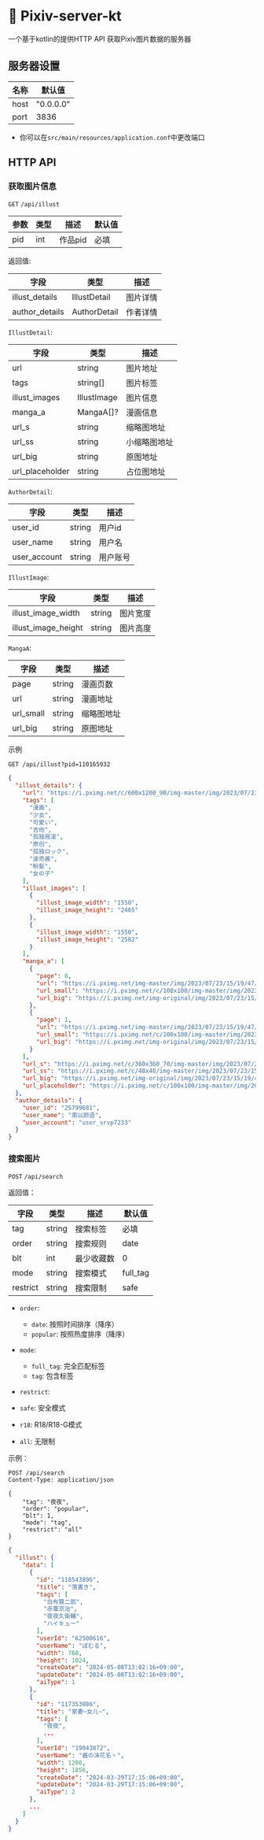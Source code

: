 # 🚀 Pixiv-server-kt
一个基于kotlin的提供HTTP API 获取Pixiv图片数据的服务器

## 服务器设置
| 名称   | 默认值       |
|------|-----------|
| host | "0.0.0.0" |
| port | 3836      |
* 你可以在```src/main/resources/application.conf```中更改端口


## HTTP API
### 获取图片信息
```GET``` ```/api/illust```

| 参数  | 类型  | 描述    | 默认值 |
|-----|-----|-------|-----|
| pid | int | 作品pid | 必填  |

返回值:

| 字段             | 类型           | 描述   |
|----------------|--------------|------|
| illust_details | IllustDetail | 图片详情 |
| author_details | AuthorDetail | 作者详情 |

```IllustDetail```:

| 字段              | 类型          | 描述     |
|-----------------|-------------|--------|
| url             | string      | 图片地址   |
| tags            | string[]    | 图片标签   |
| illust_images   | IllustImage | 图片信息   |
| manga_a         | MangaA[]?   | 漫画信息   |
| url_s           | string      | 缩略图地址  |
| url_ss          | string      | 小缩略图地址 |
| url_big         | string      | 原图地址   |
| url_placeholder | string      | 占位图地址  |

```AuthorDetail```:

| 字段           | 类型     | 描述   |
|--------------|--------|------|
| user_id      | string | 用户id |
| user_name    | string | 用户名  |
| user_account | string | 用户账号 |

```IllustImage```:

| 字段                  | 类型     | 描述   |
|---------------------|--------|------|
| illust_image_width  | string | 图片宽度 |
| illust_image_height | string | 图片高度 |

```MangaA```:

| 字段        | 类型     | 描述    |
|-----------|--------|-------|
| page      | string | 漫画页数  |
| url       | string | 漫画地址  |
| url_small | string | 缩略图地址 |
| url_big   | string | 原图地址  |

示例
```http request 
GET /api/illust?pid=110165932
```

```json
{
  "illust_details": {
    "url": "https://i.pximg.net/c/600x1200_90/img-master/img/2023/07/23/15/19/47/110165932_p0_master1200.jpg",
    "tags": [
      "漫画",
      "少女",
      "可愛い",
      "吉他",
      "孤独摇滚",
      "原创",
      "孤独ロック",
      "波奇酱",
      "粉髪",
      "女の子"
    ],
    "illust_images": [
      {
        "illust_image_width": "1550",
        "illust_image_height": "2465"
      },
      {
        "illust_image_width": "1550",
        "illust_image_height": "2582"
      }
    ],
    "manga_a": [
      {
        "page": 0,
        "url": "https://i.pximg.net/img-master/img/2023/07/23/15/19/47/110165932_p0_master1200.jpg",
        "url_small": "https://i.pximg.net/c/100x100/img-master/img/2023/07/23/15/19/47/110165932_p0_master1200.jpg",
        "url_big": "https://i.pximg.net/img-original/img/2023/07/23/15/19/47/110165932_p0.jpg"
      },
      {
        "page": 1,
        "url": "https://i.pximg.net/img-master/img/2023/07/23/15/19/47/110165932_p1_master1200.jpg",
        "url_small": "https://i.pximg.net/c/100x100/img-master/img/2023/07/23/15/19/47/110165932_p1_master1200.jpg",
        "url_big": "https://i.pximg.net/img-original/img/2023/07/23/15/19/47/110165932_p1.jpg"
      }
    ],
    "url_s": "https://i.pximg.net/c/360x360_70/img-master/img/2023/07/23/15/19/47/110165932_p0_square1200.jpg",
    "url_ss": "https://i.pximg.net/c/48x48/img-master/img/2023/07/23/15/19/47/110165932_p0_square1200.jpg",
    "url_big": "https://i.pximg.net/img-original/img/2023/07/23/15/19/47/110165932_p0.jpg",
    "url_placeholder": "https://i.pximg.net/c/100x100/img-master/img/2023/07/23/15/19/47/110165932_p0_master1200.jpg"
  },
  "author_details": {
    "user_id": "25799681",
    "user_name": "南以颜语",
    "user_account": "user_srvp7233"
  }
}
```

### 搜索图片
```POST``` ```/api/search```

返回值：


| 字段       | 类型     | 描述    | 默认值      |
|----------|--------|-------|----------|
| tag      | string | 搜索标签  | 必填       |
| order    | string | 搜索规则  | date     |
| blt      | int    | 最少收藏数 | 0        |
| mode     | string | 搜索模式  | full_tag |
| restrict | string | 搜索限制  | safe     |

* ```order```:
  * ```date```: 按照时间排序（降序）
  * ```popular```: 按照热度排序（降序）


* ```mode```:
  * ```full_tag```: 完全匹配标签
  * ```tag```: 包含标签


* ```restrict```:
 * ```safe```: 安全模式
 * ```r18```: R18/R18-G模式
 * ```all```: 无限制

示例：
```http request
POST /api/search
Content-Type: application/json

{
    "tag": "夜夜",
    "order": "popular",
    "blt": 1,
    "mode": "tag",
    "restrict": "all"
}
```

```json
{
  "illust": {
    "data": [
      {
        "id": "118543896",
        "title": "落書き",
        "tags": [
          "白布賢二郎",
          "赤葦京治",
          "夜夜久衛輔",
          "ハイキュー"
        ],
        "userId": "62500616",
        "userName": "ぽむる",
        "width": 768,
        "height": 1024,
        "createDate": "2024-05-08T13:02:16+09:00",
        "updateDate": "2024-05-08T13:02:16+09:00",
        "aiType": 1
      },
      {
        "id": "117353086",
        "title": "家妻~女儿~",
        "tags": [
          "夜夜",
          ...
        ],
        "userId": "19043872",
        "userName": "酱の沫花名丶",
        "width": 1280,
        "height": 1856,
        "createDate": "2024-03-29T17:15:06+09:00",
        "updateDate": "2024-03-29T17:15:06+09:00",
        "aiType": 2
      },
      ...
    ]
  }
}
```